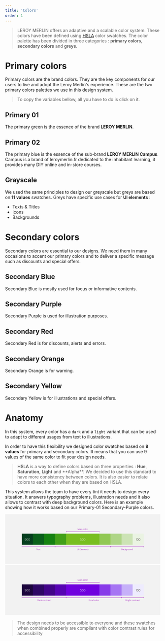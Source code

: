 ```yaml
---
title: 'Colors'
order: 1
---
```


> LEROY MERLIN offers an adaptive and a scalable color system. These colors have been defined using [HSLA](#hsla) color swatches. The color palette has been divided in three categories : **primary colors**, **secondary colors** and **greys**.

# Primary colors

Primary colors are the brand colors. They are the key components for our users to live and adopt the Leroy Merlin's experience. These are the two primary colors palettes we use in this design system.

> To copy the variables bellow, all you have to do is click on it.

## Primary 01

The primary green is the essence of the brand **LEROY MERLIN**.

<swatch id="primary-01"></swatch>

## Primary 02

The primary blue is the essence of the sub-brand **LEROY MERLIN Campus**. <br>
Campus is a brand of leroymerlin.fr dedicated to the inhabitant learning, it provides many DIY online and in-store courses.

<swatch id="primary-02"></swatch>

## Grayscale

We used the same principles to design our greyscale but greys are based on **11 values** swatches. Greys have specific use cases for **UI elements** :

- Texts & Titles
- Icons
- Backgrounds

<swatch id="grey"></swatch>

# Secondary colors

Secondary colors are essential to our designs. We need them in many occasions to accent our primary colors and to deliver a specific message such as discounts and special offers.

## Secondary Blue

Secondary Blue is mostly used for focus or informative contents.

<swatch id="secondary-blue"></swatch>

## Secondary Purple

Secondary Purple is used for illustration purposes.

<swatch id="secondary-purple"></swatch>

## Secondary Red

Secondary Red is for discounts, alerts and errors.

<swatch id="secondary-red"></swatch>

## Secondary Orange

Secondary Orange is for warning.

<swatch id="secondary-orange"></swatch>

## Secondary Yellow

Secondary Yellow is for illustrations and special offers.

<swatch id="secondary-yellow"></swatch>

# Anatomy

In this system, every color has a `dark` and a `light` variant that can be used to adapt to different usages from text to illustrations.

In order to have this flexibility we designed color swatches based on **9 values** for primary and secondary colors. It means that you can use 9 values of the same color to fit your design needs.

> <a name="hsla">HSLA</a> is a way to define colors based on three properties : **Hue**, **Saturation**, **Light** and \*\*Alpha\*\*. We decided to use this standard to have more consistency between colors. It is also easier to relate colors to each other when they are based on HSLA.

This system allows the team to have every tint it needs to design every situation. It answers typography problems, illustration needs and it also allows to contrast with deep background colors. Here is an example showing how it works based on our Primary-01 Secondary-Purple colors.

![Primary-01](Primary-01.jpg)
<br>
![Primary-02](Primary-02.jpg)

> The design needs to be accessible to everyone and these swatches when combined properly are compliant with color contrast rules for accessibility
